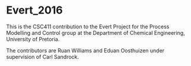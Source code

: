 # Evert_2016

This is the CSC411 contribution to the Evert Project for the Process Modelling and Control group at the Department of Chemical Engineering, University of Pretoria.

The contributors are Ruan Williams and Eduan Oosthuizen under supervision of Carl Sandrock.